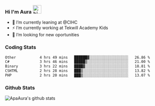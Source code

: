 ### Hi I'm Aura <img src="https://user-images.githubusercontent.com/1303154/88677602-1635ba80-d120-11ea-84d8-d263ba5fc3c0.gif" width="28px" alt="hi">

- 🔭 I’m currently leaning at @CIHC
- ⚡ I’m currently working at Tekwill Academy Kids
- 🤔 I’m looking for new oportunities


### Coding Stats

<!--START_SECTION:waka-->

```txt
Other           4 hrs 49 mins   ██████▓░░░░░░░░░░░░░░░░░░   26.86 %
C#              3 hrs 46 mins   █████▒░░░░░░░░░░░░░░░░░░░   21.00 %
Binary          3 hrs 22 mins   ████▓░░░░░░░░░░░░░░░░░░░░   18.81 %
CSHTML          2 hrs 28 mins   ███▒░░░░░░░░░░░░░░░░░░░░░   13.82 %
PHP             2 hrs 20 mins   ███▒░░░░░░░░░░░░░░░░░░░░░   13.07 %
```

<!--END_SECTION:waka-->

### Github Stats

![ApaAura's github stats](https://github-readme-stats.vercel.app/api?username=ApaAura&count_private=true&theme=tokyonight&hide=contribs,prs)
